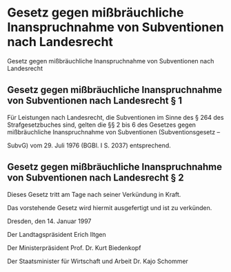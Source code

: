 # Gesetz gegen mißbräuchliche Inanspruchnahme von Subventionen nach Landesrecht

Gesetz gegen mißbräuchliche Inanspruchnahme von Subventionen nach Landesrecht

## Gesetz gegen mißbräuchliche Inanspruchnahme von Subventionen nach Landesrecht § 1 

Für Leistungen nach Landesrecht, die Subventionen im Sinne des § 264 des 
        Strafgesetzbuches
 sind, gelten die §§ 2 bis 6 des Gesetzes gegen mißbräuchliche Inanspruchnahme von Subventionen (Subventionsgesetz – 
        
SubvG) vom 29. Juli 1976 (BGBl. I S. 2037) entsprechend.


## Gesetz gegen mißbräuchliche Inanspruchnahme von Subventionen nach Landesrecht § 2 

Dieses Gesetz tritt am Tage nach seiner Verkündung in Kraft.

Das vorstehende Gesetz wird hiermit ausgefertigt und ist zu verkünden.

Dresden, den 14. Januar 1997

Der Landtagspräsident 
         Erich Iltgen

Der Ministerpräsident 
         Prof. Dr. Kurt Biedenkopf

Der Staatsminister für Wirtschaft und Arbeit 
         Dr. Kajo Schommer



